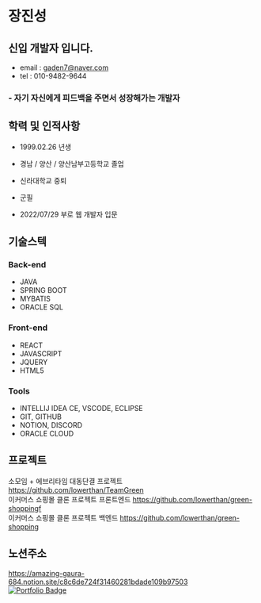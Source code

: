 # 장진성
## 신입 개발자 입니다.
- email : gaden7@naver.com
- tel   : 010-9482-9644

### - 자기 자신에게 피드백을 주면서 성장해가는 개발자




## 학력 및 인적사항

- 1999.02.26 년생

- 경남 / 양산 / 양산남부고등학교 졸업
- 신라대학교 중퇴
- 군필
- 2022/07/29 부로 웹 개발자 입문



## 기술스텍
### Back-end
- JAVA
- SPRING BOOT
- MYBATIS
- ORACLE SQL

### Front-end
- REACT
- JAVASCRIPT
- JQUERY
- HTML5

### Tools
- INTELLIJ IDEA CE, VSCODE, ECLIPSE
- GIT, GITHUB
- NOTION, DISCORD
- ORACLE CLOUD

## 프로젝트
소모임 + 에브리타임 대동단결 프로젝트   https://github.com/lowerthan/TeamGreen</br>
이커머스 쇼핑몰 클론 프로젝트 프론트엔드 https://github.com/lowerthan/green-shoppingf</br>
이커머스 쇼핑몰 클론 프로젝트 백엔드    https://github.com/lowerthan/green-shopping</br>
## 노션주소
https://amazing-gaura-684.notion.site/c8c6de724f31460281bdade109b97503</br>
<a href="https://www.notion.so/Geon-Lee-0a2ead807ec24791b5f75a5d0974fca8" rel="nofollow"><img src="https://camo.githubusercontent.com/8b320d88cd68639518cb4d5527c94842e437a2a69d141c1c26bc6db948efe765/68747470733a2f2f696d672e736869656c64732e696f2f62616467652f506f7274666f6c696f2d6666666666663f7374796c653d666c61742d737175617265266c6f676f3d4e6f74696f6e266c6f676f436f6c6f723d626c61636b266c696e6b3d68747470733a2f2f7777772e6e6f74696f6e2e736f2f47656f6e2d4c65652d3061326561643830376563323437393162356637356135643039373466636138" alt="Portfolio Badge" data-canonical-src="https://img.shields.io/badge/Portfolio-ffffff?style=flat-square&amp;logo=Notion&amp;logoColor=black&amp;link=https://www.notion.so/Geon-Lee-0a2ead807ec24791b5f75a5d0974fca8" style="max-width: 100%;"></a>

